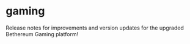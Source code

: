 # gaming
Release notes for improvements and version updates for the upgraded Bethereum Gaming platform!

